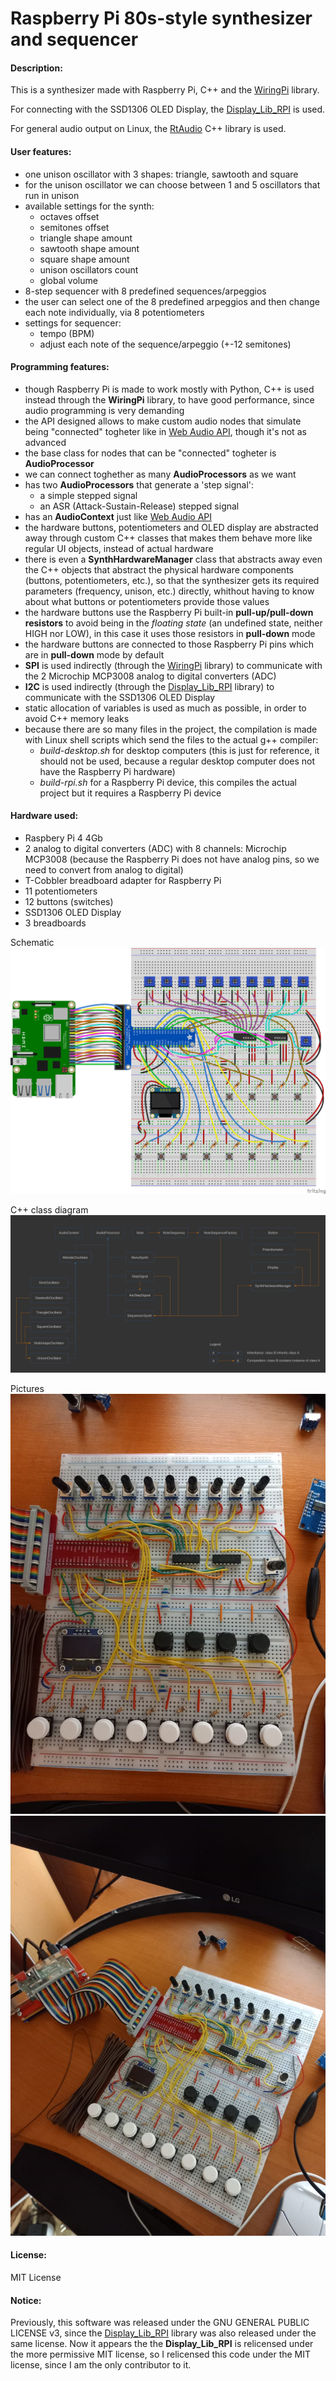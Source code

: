 # Raspberry Pi 80s-style synthesizer and sequencer

#### Description:
This is a synthesizer made with Raspberry Pi, C++ and the [WiringPi](https://github.com/WiringPi/WiringPi) library.

For connecting with the SSD1306 OLED Display, the [Display_Lib_RPI](https://github.com/gavinlyonsrepo/Display_Lib_RPI) is used.

For general audio output on Linux, the [RtAudio](https://github.com/thestk/rtaudio) C++ library is used.

#### User features:
* one unison oscillator with 3 shapes: triangle, sawtooth and square
* for the unison oscillator we can choose between 1 and 5 oscillators that run in unison
* available settings for the synth:
    * octaves offset
    * semitones offset
    * triangle shape amount
    * sawtooth shape amount
    * square shape amount
    * unison oscillators count
    * global volume
* 8-step sequencer with 8 predefined sequences/arpeggios
* the user can select one of the 8 predefined arpeggios and then change each note individually, via 8 potentiometers
* settings for sequencer:
    * tempo (BPM)
    * adjust each note of the sequence/arpeggio (+-12 semitones)

#### Programming features:
* though Raspberry Pi is made to work mostly with Python, C++ is used instead through the **WiringPi** library, to have good performance, since audio programming is very demanding
* the API designed allows to make custom audio nodes that simulate being "connected" togheter like in [Web Audio API](https://developer.mozilla.org/en-US/docs/Web/API/Web_Audio_API), though it's not as advanced
* the base class for nodes that can be "connected" togheter is **AudioProcessor**
* we can connect toghether as many **AudioProcessors** as we want
* has two **AudioProcessors** that generate a 'step signal':
    * a simple stepped signal
    * an ASR (Attack-Sustain-Release) stepped signal
* has an **AudioContext** just like [Web Audio API](https://developer.mozilla.org/en-US/docs/Web/API/Web_Audio_API)
* the hardware buttons, potentiometers and OLED display are abstracted away through custom C++ classes that makes them behave more like regular UI objects, instead of actual hardware
* there is even a **SynthHardwareManager** class that abstracts away even the C++ objects that abstract the physical hardware components (buttons, potentiometers, etc.), so that the synthesizer gets its required parameters (frequency, unison, etc.) directly, whithout having to know about what buttons or potentiometers provide those values
* the hardware buttons use the Raspberry Pi built-in **pull-up/pull-down resistors** to avoid being in the *floating state* (an undefined state, neither HIGH nor LOW), in this case it uses those resistors in **pull-down** mode
* the hardware buttons are connected to those Raspberry Pi pins which are in **pull-down** mode by default
* **SPI** is used indirectly (through the [WiringPi](https://github.com/WiringPi/WiringPi) library) to communicate with the 2 Microchip MCP3008 analog to digital converters (ADC)
* **I2C** is used indirectly (through the [Display_Lib_RPI](https://github.com/gavinlyonsrepo/Display_Lib_RPI) library) to communicate with the SSD1306 OLED Display
* static allocation of variables is used as much as possible, in order to avoid C++ memory leaks
* because there are so many files in the project, the compilation is made with Linux shell scripts which send the files to the actual g++ compiler:
    * *build-desktop.sh* for desktop computers (this is just for reference, it should not be used, because a regular desktop computer does not have the Raspberry Pi hardware)
    * *build-rpi.sh* for a Raspberry Pi device, this compiles the actual project but it requires a Raspberry Pi device

#### Hardware used:
* Raspbery Pi 4 4Gb
* 2 analog to digital converters (ADC) with 8 channels: Microchip MCP3008 (because the Raspberry Pi does not have analog pins, so we need to convert from analog to digital)
* T-Cobbler breadboard adapter for Raspberry Pi
* 11 potentiometers
* 12 buttons (switches)
* SSD1306 OLED Display
* 3 breadboards

Schematic
![schematic](doc/synth80s-rasp-pi-breadboard-schematic.png)

C++ class diagram
![class-diagram](doc/class-diagram.png)

Pictures
![picture-1](doc/picture-1.jpeg)
![picture-2](doc/picture-2.jpeg)

#### License:
MIT License

#### Notice:
Previously, this software was released under the GNU GENERAL PUBLIC LICENSE v3, since the [Display_Lib_RPI](https://github.com/gavinlyonsrepo/Display_Lib_RPI) library was also released under the same license. Now it appears the the **Display_Lib_RPI** is relicensed under the more permissive MIT license, so I relicensed this code under the MIT license, since I am the only contributor to it.